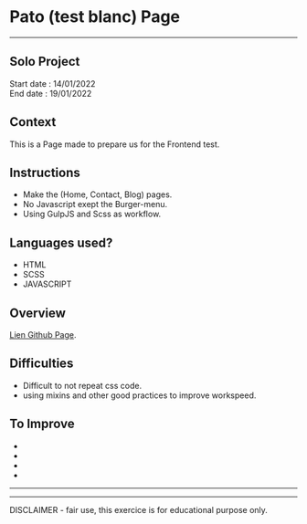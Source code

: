 # Pato (test blanc) Page

<hr>

## Solo Project

Start date : 14/01/2022
<br/>
End date : 19/01/2022

## Context

This is a Page made to prepare us for the Frontend test.

## Instructions

- Make the (Home, Contact, Blog) pages.
- No Javascript exept the Burger-menu.
- Using GulpJS and Scss as workflow.

## Languages used?

- HTML
- SCSS
- JAVASCRIPT

## Overview

[Lien Github Page](https://sifedine-hajji.github.io/pato-test-blanc-/).

## Difficulties

- Difficult to not repeat css code.
- using mixins and other good practices to improve workspeed.

## To Improve

-
-
-
-

<hr><hr>
DISCLAIMER - fair use, this exercice is for educational purpose only.
